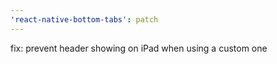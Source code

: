 ```yaml
---
'react-native-bottom-tabs': patch
---
```


fix: prevent header showing on iPad when using a custom one
